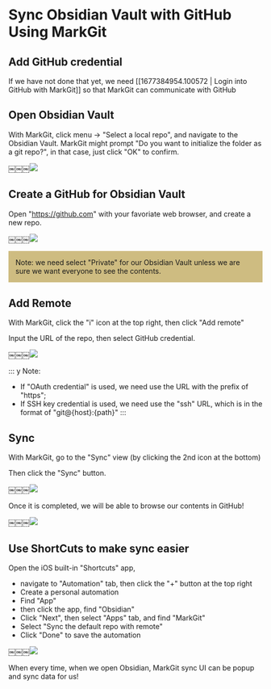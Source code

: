 # Sync Obsidian Vault with GitHub Using MarkGit


## Add GitHub credential
If we have not done that yet, we need [[1677384954.100572 | Login into GitHub with MarkGit]] so that MarkGit can communicate with GitHub

## Open Obsidian Vault
With MarkGit, click menu -> "Select a local repo", and navigate to the  Obsidian Vault. 
MarkGit might prompt "Do you want to initialize the folder as a git repo?", in that case, just click "OK" to confirm.


￼￼￼![](/MarkGit/assets/images/1677396213.593087.png)

## Create a GitHub for Obsidian Vault
Open "https://github.com" with your favoriate web browser, and create a new repo.

￼￼￼![](/MarkGit/assets/images/1677396320.611451.png)

<div class='y'>
Note:
we need select "Private" for our Obsidian Vault unless we are sure we want everyone to see the contents.
</div>


## Add Remote
With MarkGit, click the "i" icon at the top right, then click "Add remote"

Input the URL of the repo, then select GitHub credential.

￼￼￼![](/MarkGit/assets/images/1677396115.396241.png)

::: y 
Note: 
- If  "OAuth credential" is used, we need use the URL with the prefix of "https";
- If SSH key credential is used, we need use the "ssh" URL, which is in the format of "git@{host}:{path}"
:::


## Sync
With MarkGit, go to the "Sync" view (by clicking the 2nd icon at the bottom)

Then click the "Sync" button.

￼￼￼![](/MarkGit/assets/images/1677396140.549678.png)

Once it is completed, we will be able to browse our contents in GitHub!

￼￼￼![](/MarkGit/assets/images/1677396036.965742.png)

## Use ShortCuts to make sync easier
 Open the iOS built-in "Shortcuts" app,
- navigate to "Automation" tab, then click the "+" button at the top right
- Create a personal automation
- Find "App" 
- then click the app, find "Obsidian"
- Click "Next", then select "Apps" tab, and find "MarkGit"
- Select "Sync the default repo with remote"
- Click "Done" to save the automation

￼￼￼![](/MarkGit/assets/images/1677395970.415463.PNG)

When every time, when we open Obsidian, MarkGit sync UI can be popup and sync data for us!

<style>
    .mark-y, .y {
    padding: 1em;
    background-color: #CEBC81;
}
</style>
  



